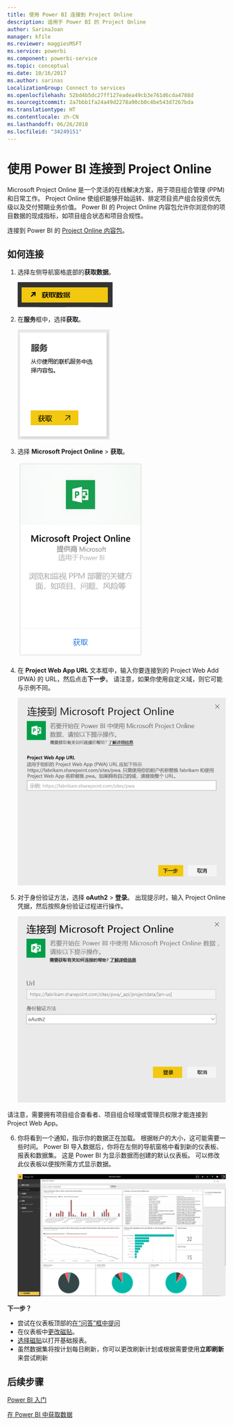 ```yaml
---
title: 使用 Power BI 连接到 Project Online
description: 适用于 Power BI 的 Project Online
author: SarinaJoan
manager: kfile
ms.reviewer: maggiesMSFT
ms.service: powerbi
ms.component: powerbi-service
ms.topic: conceptual
ms.date: 10/16/2017
ms.author: sarinas
LocalizationGroup: Connect to services
ms.openlocfilehash: 52bd4b5dc27ff127eadea49cb3e761d6cda4788d
ms.sourcegitcommit: 2a7bbb1fa24a49d2278a90cb0c4be543d7267bda
ms.translationtype: HT
ms.contentlocale: zh-CN
ms.lasthandoff: 06/26/2018
ms.locfileid: "34249151"
---
```

# <a name="connect-to-project-online-with-power-bi"></a>使用 Power BI 连接到 Project Online
Microsoft Project Online 是一个灵活的在线解决方案，用于项目组合管理 (PPM) 和日常工作。 Project Online 使组织能够开始运转、排定项目资产组合投资优先级以及交付预期业务价值。 Power BI 的 Project Online 内容包允许你浏览你的项目数据的现成指标，如项目组合状态和项目合规性。

连接到 Power BI 的 [Project Online 内容包](https://app.powerbi.com/getdata/services/project-online)。

## <a name="how-to-connect"></a>如何连接
1. 选择左侧导航窗格底部的**获取数据**。
   
    ![](media/service-connect-to-project-online/getdata.png)
2. 在**服务**框中，选择**获取**。
   
   ![](media/service-connect-to-project-online/services.png)
3. 选择 **Microsoft Project Online** \> **获取**。
   
   ![](media/service-connect-to-project-online/mproject.png)
4. 在 **Project Web App URL** 文本框中，输入你要连接到的 Project Web Add (PWA) 的 URL，然后点击**下一步**。 请注意，如果你使用自定义域，则它可能与示例不同。
   
    ![](media/service-connect-to-project-online/params.png)
5. 对于身份验证方法，选择 **oAuth2** \> **登录**。 出现提示时，输入 Project Online 凭据，然后按照身份验证过程进行操作。
   
    ![](media/service-connect-to-project-online/creds.png)
    
请注意，需要拥有项目组合查看者、项目组合经理或管理员权限才能连接到 Project Web App。

6. 你将看到一个通知，指示你的数据正在加载。 根据帐户的大小，这可能需要一些时间。 Power BI 导入数据后，你将在左侧的导航窗格中看到新的仪表板、报表和数据集。 这是 Power BI 为显示数据而创建的默认仪表板。 可以修改此仪表板以便按所需方式显示数据。
   
   ![](media/service-connect-to-project-online/dashboard2.png)

**下一步？**

* 尝试在仪表板顶部的[在“问答”框中提问](power-bi-q-and-a.md)
* 在仪表板中[更改磁贴](service-dashboard-edit-tile.md)。
* [选择磁贴](service-dashboard-tiles.md)以打开基础报表。
* 虽然数据集将按计划每日刷新，你可以更改刷新计划或根据需要使用**立即刷新**来尝试刷新

## <a name="next-steps"></a>后续步骤
[Power BI 入门](service-get-started.md)

[在 Power BI 中获取数据](service-get-data.md)


